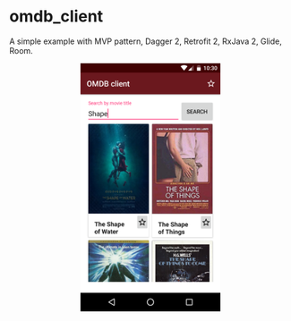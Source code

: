 # omdb_client
A simple example with MVP pattern, Dagger 2, Retrofit 2, RxJava 2, Glide, Room.
<p align="center">
  <img src="https://raw.githubusercontent.com/AndyPunch/omdb_client/master/app/screenshots/1.png" width="250">
</p>
